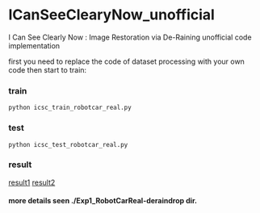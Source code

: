 # ICanSeeClearyNow_unofficial
I Can See Clearly Now : Image Restoration via De-Raining  unofficial code implementation

first you need to replace the code of dataset processing with your own code
then start to train:

### train
` python icsc_train_robotcar_real.py
`

### test
`python icsc_test_robotcar_real.py
`
### result
[result1](https://github.com/meton-robean/ICanSeeClearyNow_unofficial/blob/master/Exp1_RobotCarReal-deraindrop/result_images/14400-480.png)
[result2](https://github.com/meton-robean/ICanSeeClearyNow_unofficial/blob/master/Exp1_RobotCarReal-deraindrop/result_images/13600-453.png)

#### more details seen ./Exp1_RobotCarReal-deraindrop dir.
